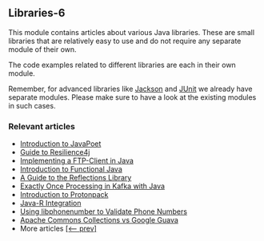 ## Libraries-6

This module contains articles about various Java libraries. 
These are small libraries that are relatively easy to use and do not require any separate module of their own.

The code examples related to different libraries are each in their own module.

Remember, for advanced libraries like [Jackson](/jackson) and [JUnit](/testing-modules) we already have separate modules. Please make sure to have a look at the existing modules in such cases.

### Relevant articles
- [Introduction to JavaPoet](https://www.surya.com/java-poet)
- [Guide to Resilience4j](https://www.surya.com/resilience4j)
- [Implementing a FTP-Client in Java](https://www.surya.com/java-ftp-client)
- [Introduction to Functional Java](https://www.surya.com/java-functional-library)
- [A Guide to the Reflections Library](https://www.surya.com/reflections-library)
- [Exactly Once Processing in Kafka with Java](https://www.surya.com/kafka-exactly-once)
- [Introduction to Protonpack](https://www.surya.com/java-protonpack)
- [Java-R Integration](https://www.surya.com/java-r-integration)
- [Using libphonenumber to Validate Phone Numbers](https://www.surya.com/java-libphonenumber)
- [Apache Commons Collections vs Google Guava](https://www.surya.com/apache-commons-collections-vs-guava)
- More articles [[<-- prev]](/libraries-5)
